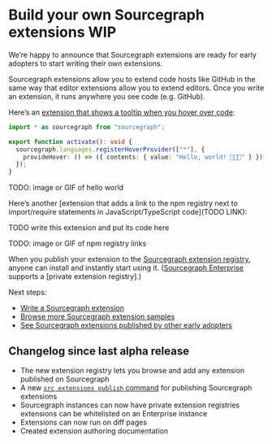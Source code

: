 # Build your own Sourcegraph extensions WIP

We’re happy to announce that Sourcegraph extensions are ready for early adopters to start writing their own extensions.

Sourcegraph extensions allow you to extend code hosts like GitHub in the same way that editor extensions allow you to extend editors. Once you write an extension, it runs anywhere you see code (e.g. GitHub).

Here’s an [extension that shows a tooltip when you hover over code](https://github.com/sourcegraph/sourcegraph-extension-samples/tree/master/hello-world):

```typescript
import * as sourcegraph from "sourcegraph";

export function activate(): void {
  sourcegraph.languages.registerHoverProvider(["*"], {
    provideHover: () => ({ contents: { value: "Hello, world! 🎉🎉🎉" } })
  });
}
```

TODO: image or GIF of hello world

Here’s another [extension that adds a link to the npm registry next to import/require statements in JavaScript/TypeScript code](TODO LINK):

TODO write this extension and put its code here

TODO: image or GIF of npm registry links

When you publish your extension to the [Sourcegraph extension registry](https://sourcegraph.com/extensions), anyone can install and instantly start using it. ([Sourcegraph Enterprise](https://about.sourcegraph.com/docs) supports a [private extension registry].)

Next steps:

- [Write a Sourcegraph extension](https://github.com/sourcegraph/sourcegraph-extension-docs)
- [Browse more Sourcegraph extension samples](https://github.com/sourcegraph/sourcegraph-extension-samples)
- [See Sourcegraph extensions published by other early adopters](https://sourcegraph.com/extensions)

## Changelog since last alpha release

- The new extension registry lets you browse and add any extension published on Sourcegraph
- A new [`src extensions publish` command](https://github.com/sourcegraph/src-cli) for publishing Sourcegraph extensions
- Sourcegraph instances can now have private extension registries extensions can be whitelisted on an Enterprise instance
- Extensions can now run on diff pages
- Created extension authoring documentation

